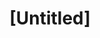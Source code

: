 ---
pid: llg208
title: "[Untitled]"
location_transcription: 
coordinates: "[-75.181392116489, 40.022416108638]"
zipcode: 
gen_neighborhood: 
neighborhood: 
outside_phl: 
age: '16'
age_range: 13-19
instagram: 
image_file_name: llg_208.jpg
proposal_transcription: |-
  stone carved hand hoped engraved with hand-shaped dents


  Just a sketch

  I'm not an artist
topic: Unity,Unknown,Love
topic_summary: 0, 0, 0
type: Other No Form
keywords_other: hands
credit: Nicole
image_labels: 
twitter: 
facebook: 
permalink: "/monuments/llg208/"
layout: item-page
---